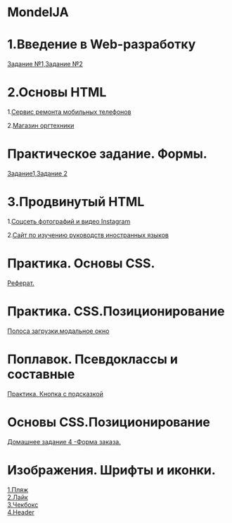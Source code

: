 # MondelJA
1.Введение в Web-разработку
===========================  

[Задание №1,Задание №2](https://github.com/AdukarIT/MondelJA/tree/master/%D0%94%D0%BE%D0%BC%D0%B0%D1%88%D0%BD%D0%B5%D0%B5%20%D0%B7%D0%B0%D0%B4%D0%B0%D0%BD%D0%B8%D0%B5%20%E2%84%96%201%20-%20%D0%92%D0%B2%D0%B5%D0%B4%D0%B5%D0%BD%D0%B8%D0%B5%20%D0%B2%20Web-%D1%80%D0%B0%D0%B7%D1%80%D0%B0%D0%B1%D0%BE%D1%82%D0%BA%D1%83)  

2.Основы  HTML
============  

1.[Сервис ремонта мобильных телефонов](https://github.com/AdukarIT/MondelJA/tree/master/%D0%94%D0%BE%D0%BC%D0%B0%D1%88%D0%BD%D0%B5%D0%B5%20%D0%B7%D0%B0%D0%B4%D0%B0%D0%BD%D0%B8%D0%B5%20%E2%84%96%202%20-%20%D0%9E%D1%81%D0%BD%D0%BE%D0%B2%D1%8B%20HTML/1.%D0%A1%D0%B5%D1%80%D0%B2%D0%B8%D1%81%20%D1%80%D0%B5%D0%BC%D0%BE%D0%BD%D1%82%D0%B0%20%D0%BC%D0%BE%D0%B1%D0%B8%D0%BB%D1%8C%D0%BD%D1%8B%D1%85%20%D1%82%D0%B5%D0%BB%D0%B5%D1%84%D0%BE%D0%BD%D0%BE%D0%B2)  

2.[Магазин оргтехники](https://github.com/AdukarIT/MondelJA/tree/master/%D0%94%D0%BE%D0%BC%D0%B0%D1%88%D0%BD%D0%B5%D0%B5%20%D0%B7%D0%B0%D0%B4%D0%B0%D0%BD%D0%B8%D0%B5%20%E2%84%96%202%20-%20%D0%9E%D1%81%D0%BD%D0%BE%D0%B2%D1%8B%20HTML/2.%D0%9C%D0%B0%D0%B3%D0%B0%D0%B7%D0%B8%D0%BD%20%D0%BE%D1%80%D0%B3%D1%82%D0%B5%D1%85%D0%BD%D0%B8%D0%BA%D0%B8)  

Практическое задание. Формы.
============================  

[Задание1,Задание 2](https://github.com/AdukarIT/MondelJA/tree/master/%D0%9F%D1%80%D0%B0%D0%BA%D1%82%D0%B8%D1%87%D0%B5%D1%81%D0%BA%D0%BE%D0%B5%20%D0%B7%D0%B0%D0%B4%D0%B0%D0%BD%D0%B8%D0%B5.%20%D0%A4%D0%BE%D1%80%D0%BC%D1%8B%20-%20%D1%82%D0%B5%D0%BC%D0%B0%20%E2%84%964)  

3.Продвинутый HTML
==================  

1.[Соцсеть фотографий и видео Instagram](https://github.com/AdukarIT/MondelJA/tree/master/%D0%94%D0%BE%D0%BC%D0%B0%D1%88%D0%BD%D0%B5%D0%B5%20%D0%B7%D0%B0%D0%B4%D0%B0%D0%BD%D0%B8%D0%B5%20%E2%84%96%203%20-%20%D0%9F%D1%80%D0%BE%D0%B4%D0%B2%D0%B8%D0%BD%D1%83%D1%82%D1%8B%D0%B9%20HTML/1.%D0%A1%D0%BE%D1%86%D1%81%D0%B5%D1%82%D1%8C%20%D1%84%D0%BE%D1%82%D0%BE%D0%B3%D1%80%D0%B0%D1%84%D0%B8%D0%B9%20%D0%B8%20%D0%B2%D0%B8%D0%B4%D0%B5%D0%BE)  

2.[Сайт по изучению руководств иностранных языков](https://github.com/AdukarIT/MondelJA/tree/master/%D0%94%D0%BE%D0%BC%D0%B0%D1%88%D0%BD%D0%B5%D0%B5%20%D0%B7%D0%B0%D0%B4%D0%B0%D0%BD%D0%B8%D0%B5%20%E2%84%96%203%20-%20%D0%9F%D1%80%D0%BE%D0%B4%D0%B2%D0%B8%D0%BD%D1%83%D1%82%D1%8B%D0%B9%20HTML/2.%D0%A1%D0%B0%D0%B9%D1%82%20%D0%BF%D0%BE%20%D0%B8%D0%B7%D1%83%D1%87%D0%B5%D0%BD%D0%B8%D1%8E%20%D1%80%D1%83%D0%BA%D0%BE%D0%B2%D0%BE%D0%B4%D1%81%D1%82%D0%B2%20%D0%B8%D0%BD%D0%BE%D1%81%D1%82%D1%80%D0%B0%D0%BD%D0%BD%D1%8B%D1%85%20%D1%8F%D0%B7%D1%8B%D0%BA%D0%BE%D0%B2)  

Практика. Основы СSS.
============  

[Реферат.](https://github.com/AdukarIT/MondelJA/tree/master/%D0%9F%D1%80%D0%B0%D0%BA%D1%82%D0%B8%D1%87%D0%B5%D1%81%D0%BA%D0%BE%D0%B5%20%D0%B7%D0%B0%D0%B4%D0%B0%D0%BD%D0%B8%D0%B5.%20%D0%9E%D1%81%D0%BD%D0%BE%D0%B2%D1%8B%20%D0%A1SS)

Практика. СSS.Позиционирование 
==============  

[Полоса загрузки,модальное окно](https://jsfiddle.net/ZhasminaM/6zb1023n/)  

Поплавок. Псевдоклассы и составные 
========================================  
[Практика. Кнопка с подсказкой](https://github.com/AdukarIT/MondelJA/tree/master/%D0%A1SS.%20Float.%20%D0%9F%D1%80%D0%B0%D0%BA%D1%82%D0%B8%D0%BA%D0%B0)  

Основы CSS.Позиционирование  
============================  
[Домашнее задание 4 -Форма заказа.](https://github.com/AdukarIT/MondelJA/tree/master/%D0%94%D0%BE%D0%BC%D0%B0%D1%88%D0%BD%D0%B5%D0%B5%20%D0%B7%D0%B0%D0%B4%D0%B0%D0%BD%D0%B8%D0%B5%20%E2%84%964%20-%20%D0%9E%D1%81%D0%BD%D0%BE%D0%B2%D1%8B%20CSS.%20%D0%9F%D0%BE%D0%B7%D0%B8%D1%86%D0%B8%D0%BE%D0%BD%D0%B8%D1%80%D0%BE%D0%B2%D0%B0%D0%BD%D0%B8%D0%B5)  

Изображения. Шрифты и иконки.  
=============================  
[1.Пляж](https://github.com/AdukarIT/MondelJA/tree/master/%D0%94%D0%BE%D0%BC%D0%B0%D1%88%D0%BD%D0%B5%D0%B5%20%D0%B7%D0%B0%D0%B4%D0%B0%D0%BD%D0%B8%D0%B5%20%E2%84%965%20-%20%D0%98%D0%B7%D0%BE%D0%B1%D1%80%D0%B0%D0%B6%D0%B5%D0%BD%D0%B8%D1%8F.%D0%A8%D1%80%D0%B8%D1%84%D1%82%D1%8B%20%D0%B8%20%D0%B8%D0%BA%D0%BE%D0%BD%D0%BA%D0%B8/%D0%9F%D0%BB%D1%8F%D0%B6)  
[2.Лайк](https://github.com/AdukarIT/MondelJA/tree/master/%D0%94%D0%BE%D0%BC%D0%B0%D1%88%D0%BD%D0%B5%D0%B5%20%D0%B7%D0%B0%D0%B4%D0%B0%D0%BD%D0%B8%D0%B5%20%E2%84%965%20-%20%D0%98%D0%B7%D0%BE%D0%B1%D1%80%D0%B0%D0%B6%D0%B5%D0%BD%D0%B8%D1%8F.%D0%A8%D1%80%D0%B8%D1%84%D1%82%D1%8B%20%D0%B8%20%D0%B8%D0%BA%D0%BE%D0%BD%D0%BA%D0%B8/%D0%9B%D0%B0%D0%B9%D0%BA)  
[3.Чекбокс](https://github.com/AdukarIT/MondelJA/tree/master/%D0%94%D0%BE%D0%BC%D0%B0%D1%88%D0%BD%D0%B5%D0%B5%20%D0%B7%D0%B0%D0%B4%D0%B0%D0%BD%D0%B8%D0%B5%20%E2%84%965%20-%20%D0%98%D0%B7%D0%BE%D0%B1%D1%80%D0%B0%D0%B6%D0%B5%D0%BD%D0%B8%D1%8F.%D0%A8%D1%80%D0%B8%D1%84%D1%82%D1%8B%20%D0%B8%20%D0%B8%D0%BA%D0%BE%D0%BD%D0%BA%D0%B8/%D0%A7%D0%B5%D0%BA%D1%81%D0%B1%D0%BE%D0%BA%D1%81)  
[4.Header](https://github.com/AdukarIT/MondelJA/tree/master/%D0%94%D0%BE%D0%BC%D0%B0%D1%88%D0%BD%D0%B5%D0%B5%20%D0%B7%D0%B0%D0%B4%D0%B0%D0%BD%D0%B8%D0%B5%20%E2%84%965%20-%20%D0%98%D0%B7%D0%BE%D0%B1%D1%80%D0%B0%D0%B6%D0%B5%D0%BD%D0%B8%D1%8F.%D0%A8%D1%80%D0%B8%D1%84%D1%82%D1%8B%20%D0%B8%20%D0%B8%D0%BA%D0%BE%D0%BD%D0%BA%D0%B8/Header)  


